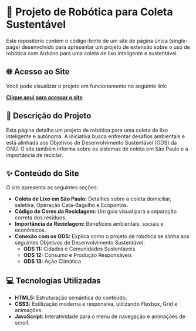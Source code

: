 # 🤖 Projeto de Robótica para Coleta Sustentável

Este repositório contém o código-fonte de um site de página única (single-page) desenvolvido para apresentar um projeto de extensão sobre o uso de robótica com Arduino para uma coleta de lixo inteligente e sustentável.

## 🌐 Acesso ao Site

Você pode visualizar o projeto em funcionamento no seguinte link:

**[Clique aqui para acessar o site](https://coletainteligente.vercel.app/ )**

## 📄 Descrição do Projeto

Esta página detalha um projeto de robótica para uma coleta de lixo inteligente e autônoma. A iniciativa busca enfrentar desafios ambientais e está alinhada aos Objetivos de Desenvolvimento Sustentável (ODS) da ONU. O site também informa sobre os sistemas de coleta em São Paulo e a importância de reciclar.

## ✨ Conteúdo do Site

O site apresenta as seguintes seções:

-   **Coleta de Lixo em São Paulo:** Detalhes sobre a coleta domiciliar, seletiva, Operação Cata-Bagulho e Ecopontos.
-   **Código de Cores da Reciclagem:** Um guia visual para a separação correta dos resíduos.
-   **Importância da Reciclagem:** Benefícios ambientais, sociais e econômicos.
-   **Conexão com os ODS:** Explica como o projeto de robótica se alinha aos seguintes Objetivos de Desenvolvimento Sustentável:
    -   **ODS 11:** Cidades e Comunidades Sustentáveis
    -   **ODS 12:** Consumo e Produção Responsáveis
    -   **ODS 13:** Ação Climática

## 💻 Tecnologias Utilizadas

-   **HTML5:** Estruturação semântica do conteúdo.
-   **CSS3:** Estilização moderna e responsiva, utilizando Flexbox, Grid e animações.
-   **JavaScript:** Interatividade para o menu de navegação e animações de scroll.